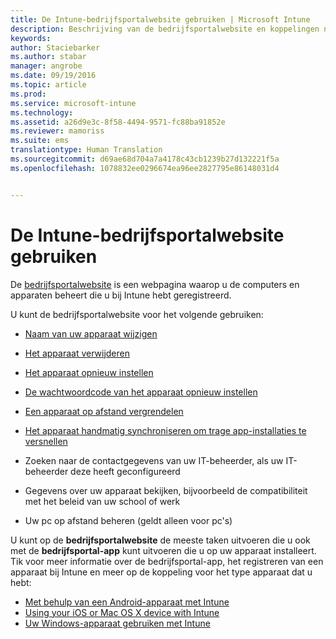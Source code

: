 ```yaml
---
title: De Intune-bedrijfsportalwebsite gebruiken | Microsoft Intune
description: Beschrijving van de bedrijfsportalwebsite en koppelingen naar de stappen voor taken die u op de website kunt uitvoeren
keywords: 
author: Staciebarker
ms.author: stabar
manager: angrobe
ms.date: 09/19/2016
ms.topic: article
ms.prod: 
ms.service: microsoft-intune
ms.technology: 
ms.assetid: a26d9e3c-8f58-4494-9571-fc88ba91852e
ms.reviewer: mamoriss
ms.suite: ems
translationtype: Human Translation
ms.sourcegitcommit: d69ae68d704a7a4178c43cb1239b27d132221f5a
ms.openlocfilehash: 1078832ee0296674ea96ee2827795e86148031d4


---
```


# De Intune-bedrijfsportalwebsite gebruiken
De [bedrijfsportalwebsite](http://portal.manage.microsoft.com) is een webpagina waarop u de computers en apparaten beheert die u bij Intune hebt geregistreerd.

U kunt de bedrijfsportalwebsite voor het volgende gebruiken:

-   [Naam van uw apparaat wijzigen](rename-your-device-cpwebsite.md)

-   [Het apparaat verwijderen](remove-your-device-cpwebsite.md)

-   [Het apparaat opnieuw instellen](reset-your-device-cpwebsite.md)

-   [De wachtwoordcode van het apparaat opnieuw instellen](reset-your-passcode-cpwebsite.md)

-   [Een apparaat op afstand vergrendelen](remote-lock-your-device-cpwebsite.md)

-   [Het apparaat handmatig synchroniseren om trage app-installaties te versnellen](sync-your-device-manually-cpwebsite.md)

-   Zoeken naar de contactgegevens van uw IT-beheerder, als uw IT-beheerder deze heeft geconfigureerd

-   Gegevens over uw apparaat bekijken, bijvoorbeeld de compatibiliteit met het beleid van uw school of werk

-   Uw pc op afstand beheren (geldt alleen voor pc's)

U kunt op de **bedrijfsportalwebsite** de meeste taken uitvoeren die u ook met de **bedrijfsportal-app** kunt uitvoeren die u op uw apparaat installeert. Tik voor meer informatie over de bedrijfsportal-app, het registreren van een apparaat bij Intune en meer op de koppeling voor het type apparaat dat u hebt:

- [Met behulp van een Android-apparaat met Intune](using-your-android-device-with-intune.md)
- [Using your iOS or Mac OS X device with Intune](using-your-ios-or-mac-os-x-device-with-intune.md)
- [Uw Windows-apparaat gebruiken met Intune](using-your-windows-device-with-intune.md)



<!--HONumber=Oct16_HO2-->


